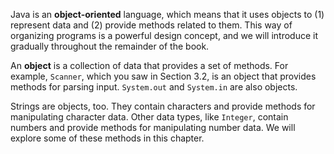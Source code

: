 Java is an **object-oriented** language, which means that it uses objects to (1) represent data and (2) provide methods related to them. This way of organizing programs is a powerful design concept, and we will introduce it gradually throughout the remainder of the book.


An **object** is a collection of data that provides a set of methods. For example, `Scanner`, which you saw in Section 3.2, is an object that provides methods for parsing input. `System.out` and `System.in` are also objects.

Strings are objects, too. They contain characters and provide methods for manipulating character data. Other data types, like `Integer`, contain numbers and provide methods for manipulating number data. We will explore some of these methods in this chapter.